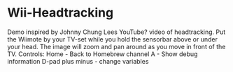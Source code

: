 Wii-Headtracking
================

Demo inspired by Johnny Chung Lees YouTube? video of headtracking.
Put the Wiimote by your TV-set while you hold the sensorbar above or under your head.
The image will zoom and pan around as you move in front of the TV.
Controls: Home - Back to Homebrew channel A - Show debug information D-pad plus minus - change variables
